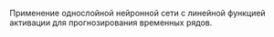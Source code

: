 Применение однослойной нейронной сети с линейной функцией активации для прогнозирования временных рядов.
